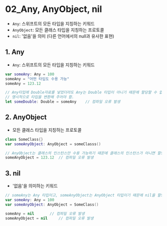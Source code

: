 # 02_Any, AnyObject, nil

- `Any`: 스위프트의 모든 타입을 지칭하는 키워드
- `AnyObject`: 모든 클래스 타입을 지칭하는 프로토콜
- `nil`: '없음'을 의미 (다른 언어에서의 null과 유사한 표현)

## 1. Any

- `Any`: 스위프트의 모든 타입을 지칭하는 키워드

```swift
var someAny: Any = 100
someAny = "어떤 타입도 수용 가능"
someAny = 123.12

// Any타입에 Double자료를 넣었더라도 Any는 Double 타입이 아니기 때문에 할당할 수 없음.
// 명시적으로 타입을 변환해 주어야 함. 
let someDouble: Double = someAny	// 컴파일 오류 발생
```



## 2. AnyObject

- 모든 클래스 타입을 지칭하는 프로토콜

```swift
class SomeClass{}
var someAnyObject: AnyObject = someClasss()

// AnyObject는 클래스의 인스턴스만 수용 가능하기 때문에 클래스의 인스턴스가 아니면 할당할 수 없음.
someAnyObject = 123.12	// 컴파일 오류 발생
```



## 3. nil

- '없음'을 의미하는 키워드

```swift
// someAny는 Any 타입이고, someAnyObject는 AnyObject 타입이기 때문에 nil을 할당할 수 없음.
var someAny: Any = 100
var someAnyObject: AnyObject = SomeClass()

someAny = nil		// 컴파일 오류 발생
someAnyObject = nil		// 컴파일 오류 발생
```

